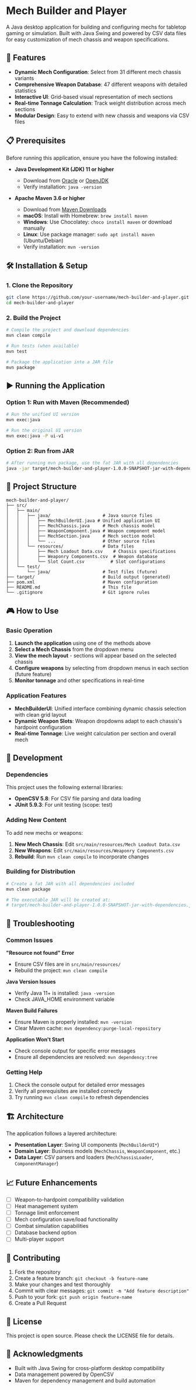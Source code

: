# Mech Builder and Player

A Java desktop application for building and configuring mechs for tabletop gaming or simulation. Built with Java Swing and powered by CSV data files for easy customization of mech chassis and weapon specifications.

## 🚀 Features

- **Dynamic Mech Configuration**: Select from 31 different mech chassis variants
- **Comprehensive Weapon Database**: 47 different weapons with detailed statistics
- **Interactive UI**: Grid-based visual representation of mech sections
- **Real-time Tonnage Calculation**: Track weight distribution across mech sections
- **Modular Design**: Easy to extend with new chassis and weapons via CSV files

## 📋 Prerequisites

Before running this application, ensure you have the following installed:

- **Java Development Kit (JDK) 11 or higher**
  - Download from [Oracle](https://www.oracle.com/java/technologies/javase-downloads.html) or [OpenJDK](https://openjdk.org/)
  - Verify installation: `java -version`

- **Apache Maven 3.6 or higher**
  - Download from [Maven Downloads](https://maven.apache.org/download.cgi)
  - **macOS**: Install with Homebrew: `brew install maven`
  - **Windows**: Use Chocolatey: `choco install maven` or download manually
  - **Linux**: Use package manager: `sudo apt install maven` (Ubuntu/Debian)
  - Verify installation: `mvn -version`

## 🛠️ Installation & Setup

### 1. Clone the Repository
```bash
git clone https://github.com/your-username/mech-builder-and-player.git
cd mech-builder-and-player
```

### 2. Build the Project
```bash
# Compile the project and download dependencies
mvn clean compile

# Run tests (when available)
mvn test

# Package the application into a JAR file
mvn package
```

## ▶️ Running the Application

### Option 1: Run with Maven (Recommended)
```bash
# Run the unified UI version
mvn exec:java

# Run the original UI version
mvn exec:java -P ui-v1
```

### Option 2: Run from JAR
```bash
# After running mvn package, use the fat JAR with all dependencies
java -jar target/mech-builder-and-player-1.0.0-SNAPSHOT-jar-with-dependencies.jar
```


## 📁 Project Structure

```
mech-builder-and-player/
├── src/
│   ├── main/
│   │   ├── java/                    # Java source files
│   │   │   ├── MechBuilderUI.java # Unified application UI
│   │   │   ├── MechChassis.java     # Mech chassis model
│   │   │   ├── WeaponComponent.java # Weapon component model
│   │   │   ├── MechSection.java     # Mech section model
│   │   │   └── ...                  # Other source files
│   │   └── resources/               # Data files
│   │       ├── Mech Loadout Data.csv    # Chassis specifications
│   │       ├── Weaponry Components.csv  # Weapon database
│   │       └── Slot Count.csv          # Slot configurations
│   └── test/
│       └── java/                    # Test files (future)
├── target/                          # Build output (generated)
├── pom.xml                          # Maven configuration
├── README.md                        # This file
└── .gitignore                       # Git ignore rules
```

## 🎮 How to Use

### Basic Operation
1. **Launch the application** using one of the methods above
2. **Select a Mech Chassis** from the dropdown menu
3. **View the mech layout** - sections will appear based on the selected chassis
4. **Configure weapons** by selecting from dropdown menus in each section (future feature)
5. **Monitor tonnage** and other specifications in real-time

### Application Features
- **MechBuilderUI**: Unified interface combining dynamic chassis selection with clean grid layout
- **Dynamic Weapon Slots**: Weapon dropdowns adapt to each chassis's hardpoint configuration  
- **Real-time Tonnage**: Live weight calculation per section and overall mech

## 🔧 Development

### Dependencies
This project uses the following external libraries:
- **OpenCSV 5.8**: For CSV file parsing and data loading
- **JUnit 5.9.3**: For unit testing (scope: test)

### Adding New Content
To add new mechs or weapons:

1. **New Mech Chassis**: Edit `src/main/resources/Mech Loadout Data.csv`
2. **New Weapons**: Edit `src/main/resources/Weaponry Components.csv`
3. **Rebuild**: Run `mvn clean compile` to incorporate changes

### Building for Distribution
```bash
# Create a fat JAR with all dependencies included
mvn clean package

# The executable JAR will be created at:
# target/mech-builder-and-player-1.0.0-SNAPSHOT-jar-with-dependencies.jar
```

## 🐛 Troubleshooting

### Common Issues

**"Resource not found" Error**
- Ensure CSV files are in `src/main/resources/`
- Rebuild the project: `mvn clean compile`

**Java Version Issues**
- Verify Java 11+ is installed: `java -version`
- Check JAVA_HOME environment variable

**Maven Build Failures**
- Ensure Maven is properly installed: `mvn -version`
- Clear Maven cache: `mvn dependency:purge-local-repository`

**Application Won't Start**
- Check console output for specific error messages
- Ensure all dependencies are resolved: `mvn dependency:tree`

### Getting Help
1. Check the console output for detailed error messages
2. Verify all prerequisites are installed correctly
3. Try running `mvn clean compile` to refresh dependencies

## 🏗️ Architecture

The application follows a layered architecture:
- **Presentation Layer**: Swing UI components (`MechBuilderUI*`)
- **Domain Layer**: Business models (`MechChassis`, `WeaponComponent`, etc.)
- **Data Layer**: CSV parsers and loaders (`MechChassisLoader`, `ComponentManager`)

## 📈 Future Enhancements

- [ ] Weapon-to-hardpoint compatibility validation
- [ ] Heat management system
- [ ] Tonnage limit enforcement
- [ ] Mech configuration save/load functionality
- [ ] Combat simulation capabilities
- [ ] Database backend option
- [ ] Multi-player support

## 🤝 Contributing

1. Fork the repository
2. Create a feature branch: `git checkout -b feature-name`
3. Make your changes and test thoroughly
4. Commit with clear messages: `git commit -m "Add feature description"`
5. Push to your fork: `git push origin feature-name`
6. Create a Pull Request

## 📄 License

This project is open source. Please check the LICENSE file for details.

## 🙏 Acknowledgments

- Built with Java Swing for cross-platform desktop compatibility
- Data management powered by OpenCSV
- Maven for dependency management and build automation